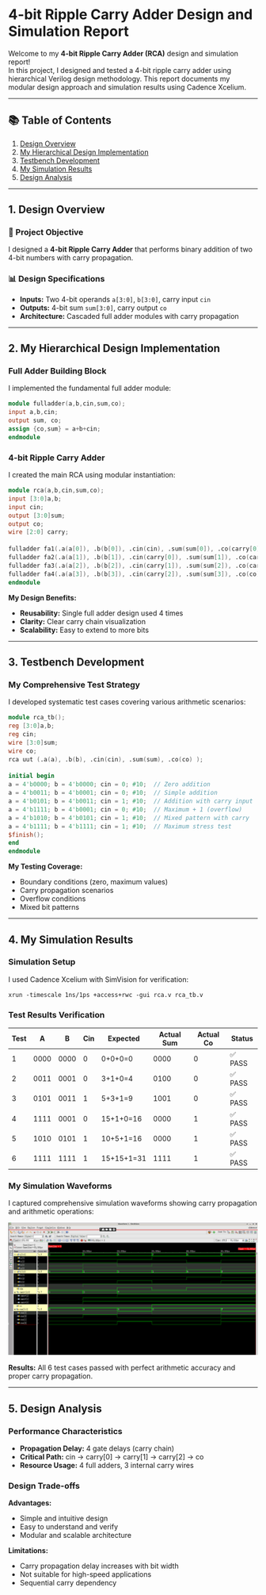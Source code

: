# 4-bit Ripple Carry Adder Design and Simulation Report

Welcome to my **4-bit Ripple Carry Adder (RCA)** design and simulation report!  
In this project, I designed and tested a 4-bit ripple carry adder using hierarchical Verilog design methodology. This report documents my modular design approach and simulation results using Cadence Xcelium.

---

## 📚 Table of Contents
1. [Design Overview](#1-design-overview)
2. [My Hierarchical Design Implementation](#2-my-hierarchical-design-implementation)
3. [Testbench Development](#3-testbench-development)
4. [My Simulation Results](#4-my-simulation-results)
5. [Design Analysis](#5-design-analysis)

---

## 1. Design Overview

### 🎯 Project Objective
I designed a **4-bit Ripple Carry Adder** that performs binary addition of two 4-bit numbers with carry propagation.

### 📊 Design Specifications
- **Inputs:** Two 4-bit operands `a[3:0]`, `b[3:0]`, carry input `cin`
- **Outputs:** 4-bit sum `sum[3:0]`, carry output `co`
- **Architecture:** Cascaded full adder modules with carry propagation

---

## 2. My Hierarchical Design Implementation

### Full Adder Building Block
I implemented the fundamental full adder module:

```verilog
module fulladder(a,b,cin,sum,co);
input a,b,cin;
output sum, co;
assign {co,sum} = a+b+cin;
endmodule
```

### 4-bit Ripple Carry Adder
I created the main RCA using modular instantiation:

```verilog
module rca(a,b,cin,sum,co);
input [3:0]a,b;
input cin;
output [3:0]sum;
output co;
wire [2:0] carry;

fulladder fa1(.a(a[0]), .b(b[0]), .cin(cin), .sum(sum[0]), .co(carry[0]));
fulladder fa2(.a(a[1]), .b(b[1]), .cin(carry[0]), .sum(sum[1]), .co(carry[1]));
fulladder fa3(.a(a[2]), .b(b[2]), .cin(carry[1]), .sum(sum[2]), .co(carry[2]));
fulladder fa4(.a(a[3]), .b(b[3]), .cin(carry[2]), .sum(sum[3]), .co(co) );
endmodule
```

**My Design Benefits:**
- **Reusability:** Single full adder design used 4 times
- **Clarity:** Clear carry chain visualization
- **Scalability:** Easy to extend to more bits

---

## 3. Testbench Development

### My Comprehensive Test Strategy
I developed systematic test cases covering various arithmetic scenarios:

```verilog
module rca_tb();
reg [3:0]a,b;
reg cin;
wire [3:0]sum;
wire co;
rca uut (.a(a), .b(b), .cin(cin), .sum(sum), .co(co) );

initial begin 
a = 4'b0000; b = 4'b0000; cin = 0; #10;  // Zero addition
a = 4'b0011; b = 4'b0001; cin = 0; #10;  // Simple addition
a = 4'b0101; b = 4'b0011; cin = 1; #10;  // Addition with carry input
a = 4'b1111; b = 4'b0001; cin = 0; #10;  // Maximum + 1 (overflow)
a = 4'b1010; b = 4'b0101; cin = 1; #10;  // Mixed pattern with carry
a = 4'b1111; b = 4'b1111; cin = 1; #10;  // Maximum stress test
$finish();
end 
endmodule
```

**My Testing Coverage:**
- Boundary conditions (zero, maximum values)
- Carry propagation scenarios
- Overflow conditions
- Mixed bit patterns

---

## 4. My Simulation Results

### Simulation Setup
I used Cadence Xcelium with SimVision for verification:
```shell
xrun -timescale 1ns/1ps +access+rwc -gui rca.v rca_tb.v
```

### Test Results Verification
| Test | A | B | Cin | Expected | Actual Sum | Actual Co | Status |
|------|---|---|-----|----------|------------|-----------|---------|
| 1 | 0000 | 0000 | 0 | 0+0+0=0 | 0000 | 0 | ✅ PASS |
| 2 | 0011 | 0001 | 0 | 3+1+0=4 | 0100 | 0 | ✅ PASS |
| 3 | 0101 | 0011 | 1 | 5+3+1=9 | 1001 | 0 | ✅ PASS |
| 4 | 1111 | 0001 | 0 | 15+1+0=16 | 0000 | 1 | ✅ PASS |
| 5 | 1010 | 0101 | 1 | 10+5+1=16 | 0000 | 1 | ✅ PASS |
| 6 | 1111 | 1111 | 1 | 15+15+1=31 | 1111 | 1 | ✅ PASS |

### My Simulation Waveforms
I captured comprehensive simulation waveforms showing carry propagation and arithmetic operations:

![My RCA Simulation Waveforms](xcelium_waveform_ripple_Carry_adder.png)

**Results:** All 6 test cases passed with perfect arithmetic accuracy and proper carry propagation.

---

## 5. Design Analysis

### Performance Characteristics
- **Propagation Delay:** 4 gate delays (carry chain)
- **Critical Path:** cin → carry[0] → carry[1] → carry[2] → co
- **Resource Usage:** 4 full adders, 3 internal carry wires

### Design Trade-offs
**Advantages:**
- Simple and intuitive design
- Easy to understand and verify
- Modular and scalable architecture

**Limitations:**
- Carry propagation delay increases with bit width
- Not suitable for high-speed applications
- Sequential carry dependency
